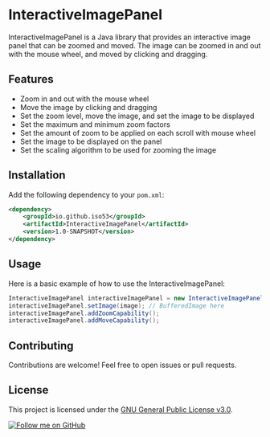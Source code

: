 # InteractiveImagePanel

InteractiveImagePanel is a Java library that provides an interactive image panel that can be zoomed and moved. The image can be zoomed in and out with the mouse wheel, and moved by clicking and dragging.

## Features

- Zoom in and out with the mouse wheel
- Move the image by clicking and dragging
- Set the zoom level, move the image, and set the image to be displayed
- Set the maximum and minimum zoom factors
- Set the amount of zoom to be applied on each scroll with mouse wheel
- Set the image to be displayed on the panel
- Set the scaling algorithm to be used for zooming the image

## Installation

Add the following dependency to your `pom.xml`:

```xml
<dependency>
    <groupId>io.github.iso53</groupId>
    <artifactId>InteractiveImagePanel</artifactId>
    <version>1.0-SNAPSHOT</version>
</dependency>
```

## Usage
Here is a basic example of how to use the InteractiveImagePanel:
```java
InteractiveImagePanel interactiveImagePanel = new InteractiveImagePanel();
interactiveImagePanel.setImage(image); // BufferedImage here
interactiveImagePanel.addZoomCapability();
interactiveImagePanel.addMoveCapability();
```

## Contributing
Contributions are welcome! Feel free to open issues or pull requests.

## License
This project is licensed under the [GNU General Public License v3.0](LICENSE).

[![Follow me on GitHub](https://img.shields.io/github/followers/iso53?label=Follow%20%40iso53&style=social)](https://github.com/iso53)

